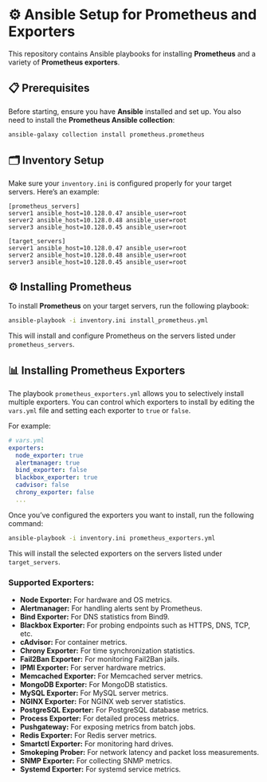 # ⚙️ Ansible Setup for Prometheus and Exporters

This repository contains Ansible playbooks for installing **Prometheus** and a variety of **Prometheus exporters**.

## 📋 Prerequisites

Before starting, ensure you have **Ansible** installed and set up. You also need to install the **Prometheus Ansible collection**:

```bash
ansible-galaxy collection install prometheus.prometheus
```
## 🗂️ Inventory Setup
Make sure your `inventory.ini` is configured properly for your target servers. Here’s an example:

```
[prometheus_servers]
server1 ansible_host=10.128.0.47 ansible_user=root
server2 ansible_host=10.128.0.48 ansible_user=root
server3 ansible_host=10.128.0.45 ansible_user=root

[target_servers]
server1 ansible_host=10.128.0.47 ansible_user=root
server2 ansible_host=10.128.0.48 ansible_user=root
server3 ansible_host=10.128.0.45 ansible_user=root
```

## ⚙️ Installing Prometheus
To install **Prometheus** on your target servers, run the following playbook:

```bash
ansible-playbook -i inventory.ini install_prometheus.yml
```
This will install and configure Prometheus on the servers listed under `prometheus_servers`.

## 📊 Installing Prometheus Exporters
The playbook `prometheus_exporters.yml` allows you to selectively install multiple exporters. You can control which exporters to install by editing the `vars.yml` file and setting each exporter to `true` or `false`.

For example:

```yml
# vars.yml
exporters:
  node_exporter: true
  alertmanager: true
  bind_exporter: false
  blackbox_exporter: true
  cadvisor: false
  chrony_exporter: false
  ...
```

Once you’ve configured the exporters you want to install, run the following command:

```bash
ansible-playbook -i inventory.ini prometheus_exporters.yml
```
This will install the selected exporters on the servers listed under `target_servers`.

### Supported Exporters:
* **Node Exporter:** For hardware and OS metrics.
* **Alertmanager:** For handling alerts sent by Prometheus.
* **Bind Exporter:** For DNS statistics from Bind9.
* **Blackbox Exporter:** For probing endpoints such as HTTPS, DNS, TCP, etc.
* **cAdvisor:** For container metrics.
* **Chrony Exporter:** For time synchronization statistics.
* **Fail2Ban Exporter:** For monitoring Fail2Ban jails.
* **IPMI Exporter:** For server hardware metrics.
* **Memcached Exporter:** For Memcached server metrics.
* **MongoDB Exporter:** For MongoDB statistics.
* **MySQL Exporter:** For MySQL server metrics.
* **NGINX Exporter:** For NGINX web server statistics.
* **PostgreSQL Exporter:** For PostgreSQL database metrics.
* **Process Exporter:** For detailed process metrics.
* **Pushgateway:** For exposing metrics from batch jobs.
* **Redis Exporter:** For Redis server metrics.
* **Smartctl Exporter:** For monitoring hard drives.
* **Smokeping Prober:** For network latency and packet loss measurements.
* **SNMP Exporter:** For collecting SNMP metrics.
* **Systemd Exporter:** For systemd service metrics.